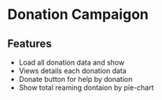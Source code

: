 # Donation Campaigon
## Features
* Load all donation data and show 
* Views details each donation data
* Donate button for help by donation
* Show total reaming dontaion by pie-chart  
